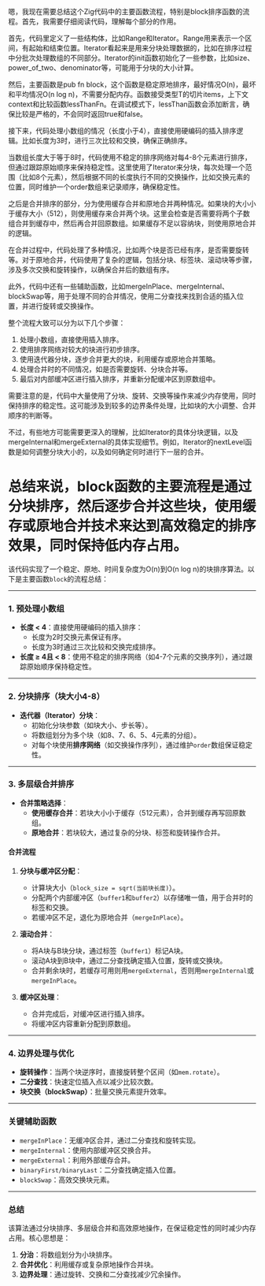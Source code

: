 嗯，我现在需要总结这个Zig代码中的主要函数流程，特别是block排序函数的流程。首先，我需要仔细阅读代码，理解每个部分的作用。

首先，代码里定义了一些结构体，比如Range和Iterator。Range用来表示一个区间，有起始和结束位置。Iterator看起来是用来分块处理数据的，比如在排序过程中分批次处理数组的不同部分。Iterator的init函数初始化了一些参数，比如size、power_of_two、denominator等，可能用于分块的大小计算。

然后，主要函数是pub fn block，这个函数是稳定原地排序，最好情况O(n)，最坏和平均情况O(n log n)，不需要分配内存。函数接受类型T的切片items，上下文context和比较函数lessThanFn。在调试模式下，lessThan函数会添加断言，确保比较是严格的，不会同时返回true和false。

接下来，代码处理小数组的情况（长度小于4），直接使用硬编码的插入排序逻辑。比如长度为3时，进行三次比较和交换，确保正确排序。

当数组长度大于等于8时，代码使用不稳定的排序网络对每4-8个元素进行排序，但通过跟踪原始顺序来保持稳定性。这里使用了Iterator来分块，每次处理一个范围（比如8个元素），然后根据不同的长度执行不同的交换操作，比如交换元素的位置，同时维护一个order数组来记录顺序，确保稳定性。

之后是合并排序的部分，分为使用缓存合并和原地合并两种情况。如果块的大小小于缓存大小（512），则使用缓存来合并两个块。这里会检查是否需要将两个子数组合并到缓存中，然后再合并回原数组。如果缓存不足以容纳块，则使用原地合并的逻辑。

在合并过程中，代码处理了多种情况，比如两个块是否已经有序，是否需要旋转等。对于原地合并，代码使用了复杂的逻辑，包括分块、标签块、滚动块等步骤，涉及多次交换和旋转操作，以确保合并后的数组有序。

此外，代码中还有一些辅助函数，比如mergeInPlace、mergeInternal、blockSwap等，用于处理不同的合并情况，使用二分查找来找到合适的插入位置，并进行旋转或交换操作。

整个流程大致可以分为以下几个步骤：
1. 处理小数组，直接使用插入排序。
2. 使用排序网络对较大的块进行初步排序。
3. 使用迭代器分块，逐步合并更大的块，利用缓存或原地合并策略。
4. 处理合并时的不同情况，如是否需要旋转、分块合并等。
5. 最后对内部缓冲区进行插入排序，并重新分配缓冲区到原数组中。

需要注意的是，代码中大量使用了分块、旋转、交换等操作来减少内存使用，同时保持排序的稳定性。这可能涉及到较多的边界条件处理，比如块的大小调整、合并顺序的判断等。

不过，有些地方可能需要更深入的理解，比如Iterator的具体分块逻辑，以及mergeInternal和mergeExternal的具体实现细节。例如，Iterator的nextLevel函数是如何调整分块大小的，以及如何确定何时进行下一层的合并。

总结来说，block函数的主要流程是通过分块排序，然后逐步合并这些块，使用缓存或原地合并技术来达到高效稳定的排序效果，同时保持低内存占用。
================================================
该代码实现了一个稳定、原地、时间复杂度为O(n)到O(n log n)的块排序算法。以下是主要函数`block`的流程总结：

---

### **1. 预处理小数组**
- **长度 < 4**：直接使用硬编码的插入排序：
  - 长度为2时交换元素保证有序。
  - 长度为3时通过三次比较和交换完成排序。
- **长度 ≥ 4且 < 8**：使用不稳定的排序网络（如4-7个元素的交换序列），通过跟踪原始顺序保持稳定性。

---

### **2. 分块排序（块大小4-8）**
- **迭代器（Iterator）分块**：
  - 初始化分块参数（如块大小、步长等）。
  - 将数组划分为多个块（如8、7、6、5、4元素的分组）。
  - 对每个块使用**排序网络**（如交换操作序列），通过维护`order`数组保证稳定性。

---

### **3. 多层级合并排序**
- **合并策略选择**：
  - **使用缓存合并**：若块大小小于缓存（512元素），合并到缓存再写回原数组。
  - **原地合并**：若块较大，通过复杂的分块、标签和旋转操作合并。

#### **合并流程**
1. **分块与缓冲区分配**：
   - 计算块大小（`block_size = sqrt(当前块长度)`）。
   - 分配两个内部缓冲区（`buffer1`和`buffer2`）以存储唯一值，用于合并时的标签和交换。
   - 若缓冲区不足，退化为原地合并（`mergeInPlace`）。

2. **滚动合并**：
   - 将A块与B块分块，通过标签（`buffer1`）标记A块。
   - 滚动A块到B块中，通过二分查找确定插入位置，旋转或交换块。
   - 合并剩余块时，若缓存可用则用`mergeExternal`，否则用`mergeInternal`或`mergeInPlace`。

3. **缓冲区处理**：
   - 合并完成后，对缓冲区进行插入排序。
   - 将缓冲区内容重新分配到原数组。

---

### **4. 边界处理与优化**
- **旋转操作**：当两个块逆序时，直接旋转整个区间（如`mem.rotate`）。
- **二分查找**：快速定位插入点以减少比较次数。
- **块交换（blockSwap）**：批量交换元素提升效率。

---

### **关键辅助函数**
- `mergeInPlace`：无缓冲区合并，通过二分查找和旋转实现。
- `mergeInternal`：使用内部缓冲区交换合并。
- `mergeExternal`：利用外部缓存合并。
- `binaryFirst/binaryLast`：二分查找确定插入位置。
- `blockSwap`：高效交换块元素。

---

### **总结**
该算法通过分块排序、多层级合并和高效原地操作，在保证稳定性的同时减少内存占用。核心思想是：
1. **分治**：将数组划分为小块排序。
2. **合并优化**：利用缓存或复杂原地操作合并块。
3. **边界处理**：通过旋转、交换和二分查找减少冗余操作。